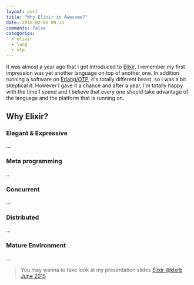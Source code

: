 ```yaml
---
layout: post
title: "Why Elixir is Awesome?"
date: 2016-02-06 09:33
comments: false
categories:
  - elixir
  - lang
  - otp
---
```


It was almost a year ago that I got introduced to [Elixir](http://elixir-lang.org).
I remember my first impression was yet another language on top of another one.
In addition running a software on [Erlang/OTP](http://www.erlang.org/), it's totally different beast,
so I was a bit skeptical it. However I gave it a chance and after a year,
I'm totally happy with the time I spend and
I believe that every one should take advantage of the language and the platform that is running on.


## Why Elixir?

<!-- more -->
### Elegant & Expressive

...

### Meta programming
..

### Concurrent
...
### Distributed
...
### Mature Environment
...



> You may wanna to take look at my presentation slides [Elixir @klxrb June 2015](https://github.com/slashmili/talks/tree/master/2015/elixir-klxrb-june)
